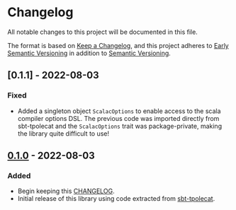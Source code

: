 # Changelog

All notable changes to this project will be documented in this file.

The format is based on [Keep a Changelog](https://keepachangelog.com/en/1.0.0/),
and this project adheres to [Early Semantic Versioning](https://docs.scala-lang.org/overviews/core/binary-compatibility-for-library-authors.html#recommended-versioning-scheme) in addition to [Semantic Versioning](https://semver.org/spec/v2.0.0.html).

## [0.1.1] - 2022-08-03

### Fixed

- Added a singleton object `ScalacOptions` to enable access to the scala compiler options DSL. The previous code was imported directly from sbt-tpolecat and the `ScalacOptions` trait was package-private, making the library quite difficult to use!

## [0.1.0] - 2022-08-03

### Added

- Begin keeping this [CHANGELOG](./CHANGELOG.md).
- Initial release of this library using code extracted from [sbt-tpolecat](https://github.com/typelevel/sbt-tpolecat).

[0.1.0]: https://github.com/typelevel/scalac-options/releases/tag/v0.1.0
